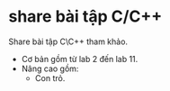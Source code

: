 ﻿# share bài tập C/C++
Share bài tập C\C++ tham khảo. 

- Cơ bản gồm từ lab 2 đến lab 11.
- Nâng cao gồm: 
  - Con trỏ.